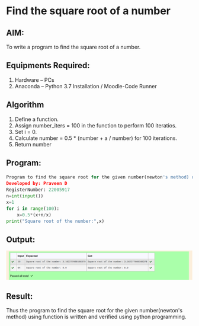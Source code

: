 # Find the square root of a number

## AIM:
To write a program to find the square root of a number.

## Equipments Required:
1. Hardware – PCs
2. Anaconda – Python 3.7 Installation / Moodle-Code Runner

## Algorithm
1. Define a function.
2. Assign number_iters = 100 in the function to perform 100 iteratios.
3. Set i = 0.
4. Calculate  number = 0.5 * (number + a / number) for 100 iterations.
5. Return number

## Program:
```python
Program to find the square root for the given number(newton's method) using function.
Developed by: Praveen D
RegisterNumber: 22005917 
n=int(input())
x=1
for i in range(100):
    x=0.5*(x+n/x)
print("Square root of the number:",x)
```
## Output:
![gcd of two number](gcd1.png)


## Result:
Thus the program to find the square root for the given number(newton's method) using function is written and verified using python programming.
